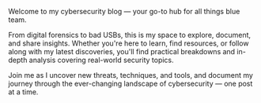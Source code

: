 Welcome to my cybersecurity blog — your go-to hub for all things blue team.  

From digital forensics to bad USBs, this is my space to explore, document, and share insights. Whether you're here to learn, find resources, or follow along with my latest discoveries, you'll find practical breakdowns and in-depth analysis covering real-world security topics.

Join me as I uncover new threats, techniques, and tools, and document my journey through the ever-changing landscape of cybersecurity — one post at a time.
